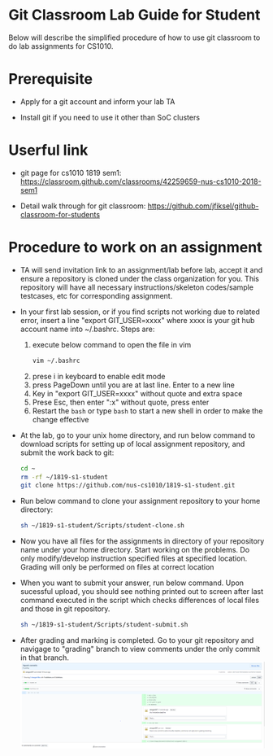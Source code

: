 # Git Classroom Lab Guide for Student
Below will describe the simplified procedure of how to use git classroom to do lab assignments for CS1010.

# Prerequisite
* Apply for a git account and inform your lab TA
    
* Install git if you need to use it other than SoC clusters

# Userful link
* git page for cs1010 1819 sem1: https://classroom.github.com/classrooms/42259659-nus-cs1010-2018-sem1
 
* Detail walk through for git classroom: https://github.com/jfiksel/github-classroom-for-students

# Procedure to work on an assignment
* TA will send invitation link to an assignment/lab before lab, accept it and ensure a repository is cloned under the class organization for you. This repository will have all necessary instructions/skeleton codes/sample testcases, etc for corresponding assignment. 

* In your first lab session, or if you find scripts not working due to related error, insert a line "export GIT_USER=xxxx" where xxxx is your git hub account name into ~/.bashrc. Steps are:
    1. execute below command to open the file in vim
        ```sh
        vim ~/.bashrc
        ```
    2. prese i in keyboard to enable edit mode
    3. press PageDown until you are at last line. Enter to a new line
    4. Key in "export GIT_USER=xxxx" without quote and extra space
    5. Prese Esc, then enter ":x" without quote, press enter
    6. Restart the `bash` or type `bash` to start a new shell in order to make the change effective
    
* At the lab, go to your unix home directory, and run below command to download scripts for setting up of local assignment repository, and submit the work back to git:
    ```sh
    cd ~
	rm -rf ~/1819-s1-student
    git clone https://github.com/nus-cs1010/1819-s1-student.git
    ```

* Run below command to clone your assignment repository to your home directory:
    ```sh
    sh ~/1819-s1-student/Scripts/student-clone.sh
    ```

* Now you have all files for the assignments in directory of your repository name under your home directory. Start working on the problems. Do only modify/develop instruction specified files at specified location. Grading will only be performed on files at correct location
    
* When you want to submit your answer, run below command. Upon sucessful upload, you should see nothing printed out to screen after last command executed in the script which checks differences of local files and those in git repository.
    ```sh
    sh ~/1819-s1-student/Scripts/student-submit.sh
    ```

* After grading and marking is completed. Go to your git repository and navigage to "grading" branch to view comments under the only commit in that branch. 
  ![sample git comment page](Figures/grading_branch.PNG)



